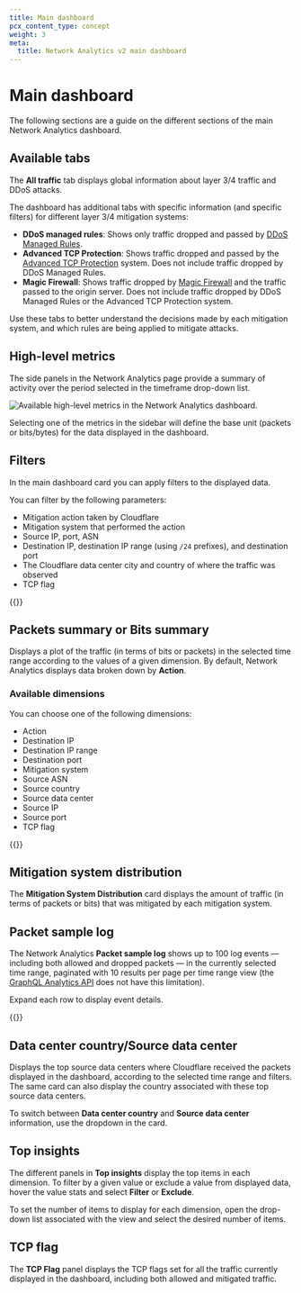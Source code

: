 ```yaml
---
title: Main dashboard
pcx_content_type: concept
weight: 3
meta:
  title: Network Analytics v2 main dashboard
---
```


# Main dashboard

The following sections are a guide on the different sections of the main Network Analytics dashboard.

## Available tabs

The **All traffic** tab displays global information about layer 3/4 traffic and DDoS attacks.

The dashboard has additional tabs with specific information (and specific filters) for different layer 3/4 mitigation systems:

* **DDoS managed rules**: Shows only traffic dropped and passed by [DDoS Managed Rules](/ddos-protection/managed-rulesets/).
* **Advanced TCP Protection**: Shows traffic dropped and passed by the [Advanced TCP Protection](/ddos-protection/tcp-protection/) system. Does not include traffic dropped by DDoS Managed Rules.
* **Magic Firewall**: Shows traffic dropped by [Magic Firewall](/magic-firewall/) and the traffic passed to the origin server. Does not include traffic dropped by DDoS Managed Rules or the Advanced TCP Protection system.

Use these tabs to better understand the decisions made by each mitigation system, and which rules are being applied to mitigate attacks.

## High-level metrics

The side panels in the Network Analytics page provide a summary of activity over the period selected in the timeframe drop-down list.

![Available high-level metrics in the Network Analytics dashboard.](/images/analytics/network-analytics/high-level-metrics.png)

Selecting one of the metrics in the sidebar will define the base unit (packets or bits/bytes) for the data displayed in the dashboard.

## Filters

In the main dashboard card you can apply filters to the displayed data.

You can filter by the following parameters:

* Mitigation action taken by Cloudflare
* Mitigation system that performed the action
* Source IP, port, ASN
* Destination IP, destination IP range (using `/24` prefixes), and destination port
* The Cloudflare data center city and country of where the traffic was observed
* TCP flag

{{<render file="_network-analytics-tabs-other-parameters.md" withParameters="filter parameters">}}

## Packets summary or Bits summary

Displays a plot of the traffic (in terms of bits or packets) in the selected time range according to the values of a given dimension. By default, Network Analytics displays data broken down by **Action**.

### Available dimensions

You can choose one of the following dimensions:

* Action
* Destination IP
* Destination IP range
* Destination port
* Mitigation system
* Source ASN
* Source country
* Source data center
* Source IP
* Source port
* TCP flag

{{<render file="_network-analytics-tabs-other-parameters.md" withParameters="dimensions">}}

## Mitigation system distribution

The **Mitigation System Distribution** card displays the amount of traffic (in terms of packets or bits) that was mitigated by each mitigation system.

## Packet sample log

The Network Analytics **Packet sample log** shows up to 100 log events — including both allowed and dropped packets — in the currently selected time range, paginated with 10 results per page per time range view (the [GraphQL Analytics API](/analytics/graphql-api/) does not have this limitation).

Expand each row to display event details.

{{<render file="_network-analytics-tabs-other-parameters.md" withParameters="fields in the expanded event details">}}

## Data center country/Source data center

Displays the top source data centers where Cloudflare received the packets displayed in the dashboard, according to the selected time range and filters. The same card can also display the country associated with these top source data centers.

To switch between **Data center country** and **Source data center** information, use the dropdown in the card.

## Top insights

The different panels in **Top insights** display the top items in each dimension. To filter by a given value or exclude a value from displayed data, hover the value stats and select **Filter** or **Exclude**.

To set the number of items to display for each dimension, open the drop-down list associated with the view and select the desired number of items.

## TCP flag

The **TCP Flag** panel displays the TCP flags set for all the traffic currently displayed in the dashboard, including both allowed and mitigated traffic.
